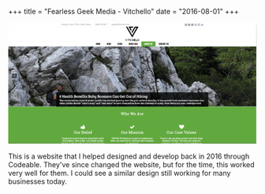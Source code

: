 +++
title = "Fearless Geek Media - Vitchello"
date = "2016-08-01"
+++

![Vitchello](../../images/portfolio-images/websites/vitchello-website.png)

This is a website that I helped designed and develop back in 2016 through Codeable. They've since changed the website, but for the time, this worked very well for them. I could see a similar design still working for many businesses today.
